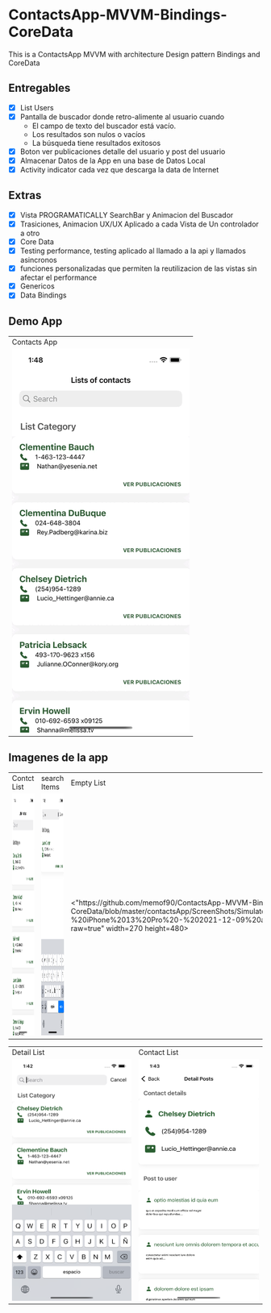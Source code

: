 # ContactsApp-MVVM-Bindings-CoreData

This is a ContactsApp  MVVM with architecture  Design pattern Bindings  and  CoreData


## Entregables 

- [x] List Users
- [x] Pantalla de buscador donde retro-alimente al usuario cuando
   - El campo de texto del buscador está vacío.
   - Los resultados son nulos o vacíos
   - La búsqueda tiene resultados exitosos
- [x] Boton ver publicaciones detalle del usuario y post del usuario 
- [x] Almacenar Datos de la App en una base de Datos Local
- [x] Activity indicator cada vez que descarga la data de Internet

## Extras 

- [x] Vista PROGRAMATICALLY SearchBar y Animacion del Buscador 
- [x] Trasiciones, Animacion UX/UX Aplicado a cada Vista de Un controlador a otro
- [x] Core Data
- [x] Testing performance, testing aplicado al llamado a la api y llamados asincronos
- [x] funciones personalizadas que permiten la reutilizacion de las vistas sin afectar el performance
- [x] Genericos 
- [x] Data Bindings

## Demo App 

<table>
  <tr>
    <td>Contacts App</td>
  </tr>
  <tr>
    <td><img src="https://github.com/memof90/ContactsApp-MVVM-Bindings-CoreData/blob/master/contactsApp/ScreenShots/Simulator%20Screen%20Recording%20-%20iPhone%2013%20Pro%20-%202021-12-09%20at%2013.49.06.gif?raw=true"></td>
  </tr>
 </table>
 
 ## Imagenes de la app
 
 <table>
  <tr>
    <td>Contct List</td>
     <td>search Items</td>
     <td>Empty List</td>
  </tr>
  <tr>
    <td><img src="https://github.com/memof90/ContactsApp-MVVM-Bindings-CoreData/blob/master/contactsApp/ScreenShots/Simulator%20Screen%20Shot%20-%20iPhone%2013%20Pro%20-%202021-12-09%20at%2013.41.58.png?raw=true" width=270 height=480></td>
    <td><img src="https://github.com/memof90/ContactsApp-MVVM-Bindings-CoreData/blob/master/contactsApp/ScreenShots/Simulator%20Screen%20Shot%20-%20iPhone%2013%20Pro%20-%202021-12-09%20at%2013.42.34.png?raw=true" width=270 height=480></td>
     <td><"https://github.com/memof90/ContactsApp-MVVM-Bindings-CoreData/blob/master/contactsApp/ScreenShots/Simulator%20Screen%20Shot%20-%20iPhone%2013%20Pro%20-%202021-12-09%20at%2013.42.41.png?raw=true" width=270 height=480></td>
  </tr>
 </table>
 
 
 
  <table>
  <tr>
     <td>Detail List</td>
     <td>Contact List</td>
  </tr>
  <tr>
     <td><img src="https://github.com/memof90/ContactsApp-MVVM-Bindings-CoreData/blob/master/contactsApp/ScreenShots/Simulator%20Screen%20Shot%20-%20iPhone%2013%20Pro%20-%202021-12-09%20at%2013.42.53.png?raw=true" width=270 height=480></td>
    <td><img src=" https://github.com/memof90/ContactsApp-MVVM-Bindings-CoreData/blob/master/contactsApp/ScreenShots/Simulator%20Screen%20Shot%20-%20iPhone%2013%20Pro%20-%202021-12-09%20at%2013.43.00.png?raw=true" width=270 height=480></td>
  </tr>
 </table>

 
